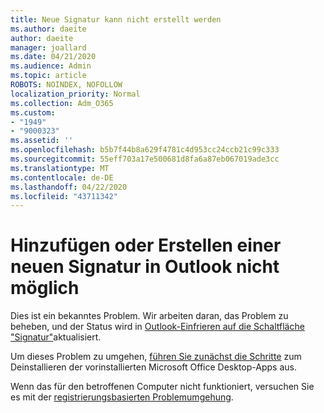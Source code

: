 ```yaml
---
title: Neue Signatur kann nicht erstellt werden
ms.author: daeite
author: daeite
manager: joallard
ms.date: 04/21/2020
ms.audience: Admin
ms.topic: article
ROBOTS: NOINDEX, NOFOLLOW
localization_priority: Normal
ms.collection: Adm_O365
ms.custom:
- "1949"
- "9000323"
ms.assetid: ''
ms.openlocfilehash: b5b7f44b8a629f4781c4d953cc24ccb21c99c333
ms.sourcegitcommit: 55eff703a17e500681d8fa6a87eb067019ade3cc
ms.translationtype: MT
ms.contentlocale: de-DE
ms.lasthandoff: 04/22/2020
ms.locfileid: "43711342"
---
```

# <a name="cannot-add-or-create-a-new-signature-in-outlook"></a>Hinzufügen oder Erstellen einer neuen Signatur in Outlook nicht möglich

Dies ist ein bekanntes Problem. Wir arbeiten daran, das Problem zu beheben, und der Status wird in [Outlook-Einfrieren auf die Schaltfläche "Signatur"](https://support.office.com/article/c70b36c2-66ca-401c-ab45-f29a46495d02)aktualisiert.

Um dieses Problem zu umgehen, [führen Sie zunächst die Schritte](https://support.office.com/article/c70b36c2-66ca-401c-ab45-f29a46495d02) zum Deinstallieren der vorinstallierten Microsoft Office Desktop-Apps aus. 

Wenn das für den betroffenen Computer nicht funktioniert, versuchen Sie es mit der [registrierungsbasierten Problemumgehung](https://support.office.com/article/c70b36c2-66ca-401c-ab45-f29a46495d02).